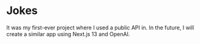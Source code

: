 # Jokes

It was my first-ever project where I used a public API in. In the future, I will create a similar app using Next.js 13 and OpenAI. 

